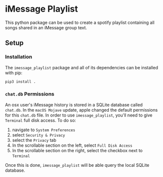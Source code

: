 # iMessage Playlist

This python package can be used to create a spotify playlist containing all songs shared in an iMessage group text.

## Setup

### Installation

The `imessage_playlist` package and all of its dependencies can be installed with pip:

```bash
pip3 install .
```

### `chat.db` Permissions

An osx user's iMessage history is stored in a SQLite database called `chat.db`. In the `macOS Mojave` update, apple changed the default permissions for this `chat.db` file. In order to use `imessage_playlist`, you'll need to give `Terminal` full disk access. To do so:
1. navigate to `System Preferences`
2. select `Security & Privacy`
3. select the `Privacy` tab
4. In the scrollable section on the left, select `Full Disk Access`
5. In the scrollable section on the right, select the checkbox next to `Terminal`

Once this is done, `imessage_playlist` will be able query the local SQLite database.

